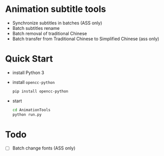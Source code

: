 # Animation subtitle tools

* Synchronize subtitles in batches (ASS only)
* Batch subtitles rename
* Batch removal of traditional Chinese
* Batch transfer from Traditional Chinese to Simplified Chinese (ass only)

# Quick Start

* install Python 3

* install `opencc-python`

  ```bash
  pip install opencc-python
  ```

* start

  ```bash
  cd AnimationTools
  python run.py
  ```

# Todo

- [ ] Batch change fonts (ASS only)